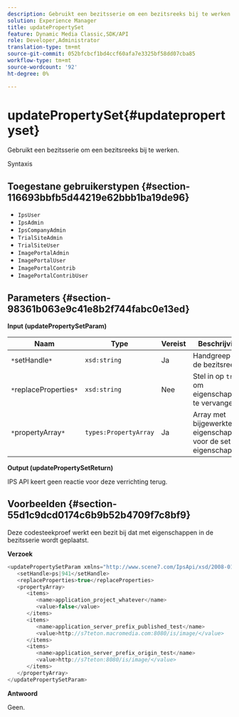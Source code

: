 ```yaml
---
description: Gebruikt een bezitsserie om een bezitsreeks bij te werken.
solution: Experience Manager
title: updatePropertySet
feature: Dynamic Media Classic,SDK/API
role: Developer,Administrator
translation-type: tm+mt
source-git-commit: 052bfcbcf1bd4ccf60afa7e3325bf58dd07cba85
workflow-type: tm+mt
source-wordcount: '92'
ht-degree: 0%

---
```



# updatePropertySet{#updatepropertyset}

Gebruikt een bezitsserie om een bezitsreeks bij te werken.

Syntaxis

## Toegestane gebruikerstypen {#section-116693bbfb5d44219e62bbb1ba19de96}

* `IpsUser`
* `IpsAdmin`
* `IpsCompanyAdmin`
* `TrialSiteAdmin`
* `TrialSiteUser`
* `ImagePortalAdmin`
* `ImagePortalUser`
* `ImagePortalContrib`
* `ImagePortalContribUser`

## Parameters {#section-98361b063e9c41e8b2f744fabc0e13ed}

**Input (updatePropertySetParam)**

| Naam | Type | Vereist | Beschrijving |
|---|---|---|---|
| `*`setHandle`*` | `xsd:string` | Ja | Handgreep aan de bezitsreeks. |
| `*`replaceProperties`*` | `xsd:string` | Nee | Stel in op `true` om eigenschappen te vervangen. |
| `*`propertyArray`*` | `types:PropertyArray` | Ja | Array met bijgewerkte eigenschappen voor de set eigenschappen. |

**Output (updatePropertySetReturn)**

IPS API keert geen reactie voor deze verrichting terug.

## Voorbeelden {#section-55d1c9dcd0174c6b9b52b4709f7c8bf9}

Deze codesteekproef werkt een bezit bij dat met eigenschappen in de bezitsserie wordt geplaatst.

**Verzoek**

```java
<updatePropertySetParam xmlns="http://www.scene7.com/IpsApi/xsd/2008-01-15">
   <setHandle>ps|941</setHandle>
   <replaceProperties>true</replaceProperties>
   <propertyArray>
      <items>
         <name>application_project_whatever</name>
         <value>false</value>
      </items>
      <items>
         <name>application_server_prefix_published_test</name>
         <value>http://s7teton.macromedia.com:8080/is/image/</value>
      </items>
      <items>
         <name>application_server_prefix_origin_test</name>
         <value>http://s7teton:8080/is/image/</value>
      </items>
   </propertyArray>
</updatePropertySetParam>
```

**Antwoord**

Geen.
